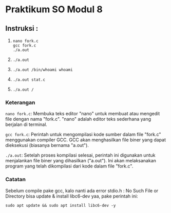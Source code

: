 # Praktikum SO Modul 8

## Instruksi :

1. `nano fork.c` <br>
   `gcc fork.c` <br>
   `./a.out`

2. `./a.out`
3. `./a.out /bin/whoami whoami`
4. `./a.out stat.c`
5. `./a.out /`

### Keterangan 

`nano fork.c`: Membuka teks editor "nano" untuk membuat atau mengedit file dengan nama "fork.c". "nano" adalah editor teks sederhana yang berjalan di terminal.

`gcc fork.c`: Perintah untuk mengompilasi kode sumber dalam file "fork.c" menggunakan compiler GCC. GCC akan menghasilkan file biner yang dapat dieksekusi (biasanya bernama "a.out").

`./a.out`: Setelah proses kompilasi selesai, perintah ini digunakan untuk menjalankan file biner yang dihasilkan ("a.out"). Ini akan melaksanakan program yang telah dikompilasi dari kode dalam file "fork.c".

### Catatan
Sebelum compile pake gcc, kalo nanti ada error stdio.h : No Such File or Directory bisa update & install libc6-dev yaa, pake perintah ini:

`sudo apt update && sudo apt install libc6-dev -y`
